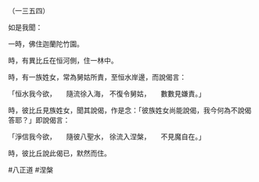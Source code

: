 （一三五四）

如是我聞：

一時，佛住迦蘭陀竹園。

時，有異比丘在恒河側，住一林中。

時，有一族姓女，常為舅姑所責，至恒水岸邊，而說偈言：

「恒水我今欲，　　隨流徐入海，
不復令舅姑，　　數數見嫌責。」

時，彼比丘見族姓女，聞其說偈，作是念：「彼族姓女尚能說偈，我今何為不說偈答耶？」即說偈言：

「淨信我今欲，　　隨彼八聖水，
徐流入涅槃，　　不見魔自在。」

時，彼比丘說此偈已，默然而住。




#八正道
#涅槃
